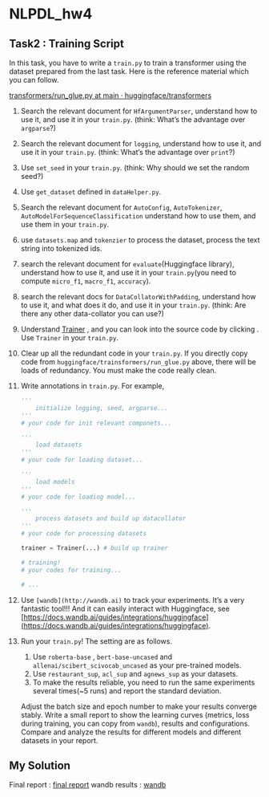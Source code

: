 # NLPDL_hw4
## Task2 :  Training Script

In this task, you have to write a `train.py` to train a transformer using the dataset prepared from the last task. Here is the reference material which you can follow.

[transformers/run_glue.py at main · huggingface/transformers](https://github.com/huggingface/transformers/blob/main/examples/pytorch/text-classification/run_glue.py)

1. Search the relevant document for `HfArgumentParser`, understand how to use it, and use it in your `train.py`. (think: What’s the advantage over `argparse`?)
2. Search the relevant document for `logging`, understand how to use it, and use it in your `train.py`. (think: What’s the advantage over `print`?)
3. Use `set_seed` in your `train.py`. (think: Why should we set the random seed?)
4. Use `get_dataset` defined in `dataHelper.py`.
5. Search the relevant document for `AutoConfig`, `AutoTokenizer`, `AutoModelForSequenceClassification` understand how to use them, and use them in your `train.py`. 
6. use `datasets.map` and `tokenzier` to process the dataset, process the text string into tokenized ids. 
7. search the relevant document for `evaluate`(Huggingface library), understand how to use it, and use it in your `train.py`(you need to compute `micro_f1`, `macro_f1`, `accuracy`).
8. search the relevant docs for `DataCollatorWithPadding`, understand how to use it, and what does it do, and use it in your `train.py`. (think: Are there any other data-collator you can use?)
9. Understand [Trainer](https://huggingface.co/docs/transformers/v4.22.1/en/main_classes/trainer#trainer) , and you can look into the source code by clicking <source>. Use `Trainer` in your `train.py`.
10. Clear up all the redundant code in your `train.py`. If you directly copy code from `huggingface/trainsformers/run_glue.py` above, there will be loads of redundancy. You must make the code really clean.
11. Write annotations in `train.py`. For example,
    
    ```python
    '''
    	initialize logging, seed, argparse...
    '''
    # your code for init relevant componets...
    
    '''
    	load datasets
    '''
    # your code for loading dataset...
    
    '''
    	load models
    '''
    # your code for loading model...
    
    '''
    	process datasets and build up datacollator
    '''
    # your code for processing datasets
    
    trainer = Trainer(...) # build up trainer
    
    # training!
    # your codes for training...
    
    # ...
    ```
    
12.  Use `[wandb](http://wandb.ai)` to track your experiments. It’s a very fantastic tool!!! And it can easily interact with Huggingface, see [https://docs.wandb.ai/guides/integrations/huggingface](https://docs.wandb.ai/guides/integrations/huggingface).
13. Run your `train.py`! The setting are as follows.
    1. Use `roberta-base` , `bert-base-uncased` and `allenai/scibert_scivocab_uncased` as your pre-trained models.
    2. Use `restaurant_sup`, `acl_sup` and `agnews_sup` as your datasets.
    3. To make the results reliable, you need to run the same experiments several times(~5 runs) and report the standard deviation.
    
    Adjust the batch size and epoch number to make your results converge stably. Write a small report to show the learning curves (metrics, loss during training, you can copy from `wandb`), results and configurations. Compare and analyze the results for different models and different datasets in your report.
    
## My Solution

Final report : [final report](https://github.com/violets-blue/NLPDL_hw4/blob/master/nlpdl_hw4_report.pdf)
wandb results : [wandb](https://wandb.ai/justinzzk/huggingface)

